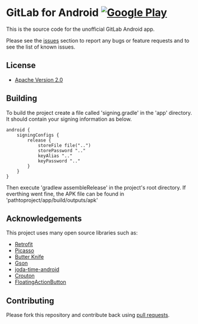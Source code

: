 # GitLab for Android [![Google Play](http://developer.android.com/images/brand/en_generic_rgb_wo_45.png)](https://play.google.com/store/apps/details?id=com.bd.gitlab)

This is the source code for the unofficial GitLab Android app.

Please see the [issues](https://github.com/ekx/GitLabAndroid/issues) section to
report any bugs or feature requests and to see the list of known issues.

## License

* [Apache Version 2.0](http://www.apache.org/licenses/LICENSE-2.0.html)

## Building

To build the project create a file called 'signing.gradle' in the 'app' directory. It should contain your signing information as below.

```
android {
    signingConfigs { 
        release {
            storeFile file("..")
            storePassword ".."
            keyAlias ".."
            keyPassword ".."
        }
    }
}
```

Then execute 'gradlew assembleRelease' in the project's root directory. If everthing went fine, the APK file can be found in 'pathtoproject/app/build/outputs/apk'

## Acknowledgements

This project uses many open source libraries such as:

* [Retrofit](https://github.com/square/retrofit)
* [Picasso](https://github.com/square/picasso)
* [Butter Knife](https://github.com/JakeWharton/butterknife)
* [Gson](https://code.google.com/p/google-gson/)
* [joda-time-android](https://github.com/dlew/joda-time-android)
* [Crouton](https://github.com/keyboardsurfer/Crouton)
* [FloatingActionButton](https://github.com/makovkastar/FloatingActionButton)

## Contributing

Please fork this repository and contribute back using
[pull requests](https://github.com/ekx/GitLabAndroid/pulls).